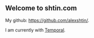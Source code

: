 ## Welcome to shtin.com

My github: https://github.com/alexshtin/.

I am currently with [Temporal](https://temporal.io).

